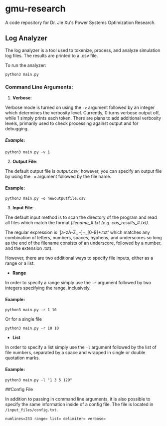 # gmu-research
A code repository for Dr. Jie Xu's Power Systems Optimization Research.

## Log Analyzer

  The log analyzer is a tool used to tokenize, process, and analyze simulation log files. The results are printed to a .csv file. 
  
To run the analyzer:

`python3 main.py`
  
### Command Line Arguments:

1. **Verbose**: 

Verbose mode is turned on using the `-v` argument followed by an integer which determines the verbosity level. Currently, 0 turns verbose output off, while 1 simply prints each token. There are plans to add additional verbosity levels, primarily used to check processing against output and for debugging.

##### Example:

`python3 main.py -v 1`

2. **Output File**: 

The default output file is *output.csv*, however, you can specify an output file by using the `-o` argument followed by the file name.

#### Example:

`python3 main.py -o newoutputfile.csv`

3. **Input File**: 

The default input method is to scan the directory of the program and read all files which match the format *filename_#.txt (e.g. cas_results_#.txt)*. 

The regular expression is '[a-zA-Z_ -]+_[0-9]+.txt' which matches any combination of letters, numbers, spaces, hyphens, and underscores so long as the end of the filename consists of an underscore, followed by a number, and the extension .txt). 

However, there are two additional ways to specify file inputs, either as a range or a list.

   - **Range**

In order to specify a range simply use the `-r` argument followed by two integers specifying the range, inclusively. 

#### Example:

`python3 main.py -r 1 10`

Or for a single file

`python3 main.py -r 10 10`

   - **List**

In order to specify a list simply use the `-l` argument followed by the list of file numbers, separated by a space and wrapped in single or double quotation marks.

#### Example:

`python3 main.py -l "1 3 5 129"`

##Config File

In addition to passing in command line arguments, it is also possible to specify the same information inside of a config file. The file is located in `/input_files/config.txt`. 

`numlines=233
range=
list=
delimiter=
verbose=
`
